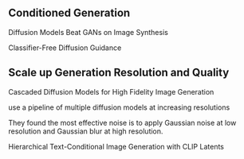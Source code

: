 ## Conditioned Generation

Diffusion Models Beat GANs on Image Synthesis

Classifier-Free Diffusion Guidance





## Scale up Generation Resolution and Quality

Cascaded Diffusion Models for High Fidelity Image Generation

use a pipeline of multiple diffusion models at increasing resolutions

They found the most effective noise is to apply Gaussian noise at low resolution and Gaussian blur at high resolution.





Hierarchical Text-Conditional Image Generation with CLIP Latents